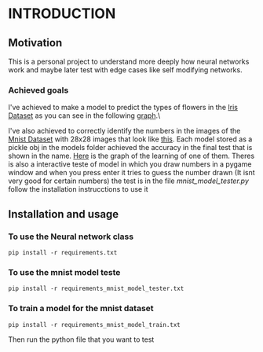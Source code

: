 # INTRODUCTION
## Motivation
This is a personal project to understand more deeply how neural networks work and maybe later test with edge cases like self modifying networks.

### Achieved goals
I've achieved to make a model to predict the types of flowers in the [Iris Dataset](https://archive.ics.uci.edu/ml/datasets/iris) as you can see in the following [graph](https://github.com/glpcc/Neural_network_experiments/blob/master/img/Iris%20Data%20prediction.png).\

I've also achieved to correctly identify the numbers in the images of the [Mnist Dataset](https://en.wikipedia.org/wiki/MNIST_database) with 28x28 images that look like [this](img/mnist_images.png). Each model stored as a pickle obj in the models folder achieved the accuracy in the final test that is shown in the name. [Here](img/Mnist_model_accuraccy_learning2.png) is the graph of the learning of one of them. Theres is also a interactive teste of model in which you draw numbers in a pygame window and when you press enter it tries to guess the number drawn (It isnt very good for certain numbers) the test is in the file *mnist_model_tester.py* follow the installation instrucctions to use it


## Installation and usage 
### To use the Neural network class
```shell
pip install -r requirements.txt
```
### To use the mnist model teste
```shell
pip install -r requirements_mnist_model_tester.txt
```
### To train a model for the mnist dataset
```shell
pip install -r requirements_mnist_model_train.txt
```

Then run the python file that you want to test